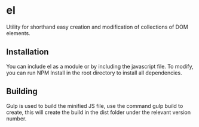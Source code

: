 # el
Utility for shorthand easy creation and modification of collections of DOM elements.

## Installation
You can include el as a module or by including the javascript file. To modify, you can run NPM Install in the root directory to install all dependencies.

## Building
Gulp is used to build the minified JS file, use the command gulp build to create, this will create the build in the dist folder under the relevant version number.